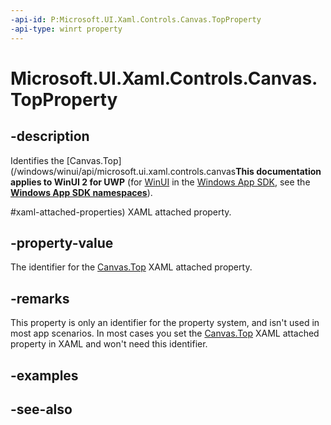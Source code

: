 ```yaml
---
-api-id: P:Microsoft.UI.Xaml.Controls.Canvas.TopProperty
-api-type: winrt property
---
```


<!-- Property syntax
public Windows.UI.Xaml.DependencyProperty TopProperty { get; }
-->

# Microsoft.UI.Xaml.Controls.Canvas.TopProperty

## -description
Identifies the [Canvas.Top](/windows/winui/api/microsoft.ui.xaml.controls.canvas**This documentation applies to WinUI 2 for UWP** (for [WinUI](/windows/apps/winui/winui3/) in the [Windows App SDK](/windows/apps/windows-app-sdk/), see the **[Windows App SDK namespaces](/windows/windows-app-sdk/api/winrt/)**).

#xaml-attached-properties) XAML attached property.

## -property-value
The identifier for the [Canvas.Top](/windows/winui/api/microsoft.ui.xaml.controls.canvas#xaml-attached-properties) XAML attached property.

## -remarks
This property is only an identifier for the property system, and isn't used in most app scenarios. In most cases you set the [Canvas.Top](/windows/winui/api/microsoft.ui.xaml.controls.canvas#xaml-attached-properties) XAML attached property in XAML and won't need this identifier.

## -examples

## -see-also

